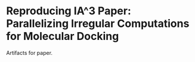 # Reproducing IA^3 Paper: Parallelizing Irregular Computations for Molecular Docking

Artifacts for paper.
